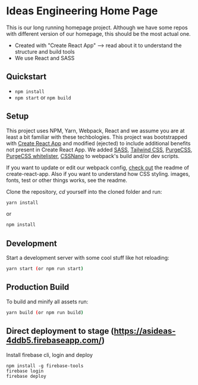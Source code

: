 # Ideas Engineering Home Page

This is our long running homepage project. Although we have some repos with different version of our homepage, this should be the most actual one.

* Created with "Create React App" --> read about it to understand the structure and build tools
* We use React and SASS

## Quickstart

* ``npm install``
* ``npm start`` or ``npm build``


## Setup

This project uses NPM, Yarn, Webpack, React and we assume you are at least a bit familiar with these techbologies. This project was bootstrapped with [Create React App](https://github.com/facebookincubator/create-react-app) and modified (ejected) to include additional benefits not present in Create React App. We added [SASS](https://medium.com/front-end-hacking/how-to-add-sass-or-scss-to-create-react-app-c303dae4b5bc), [Tailwind CSS](https://tailwindcss.com/), [PurgeCSS](https://github.com/FullHuman/purgecss), [PurgeCSS whitelister](https://github.com/qodesmith/purgecss-whitelister), [CSSNano](http://cssnano.co/) to webpack's build and/or dev scripts.

If you want to update or edit our webpack config, [check out](https://github.com/facebookincubator/create-react-app/blob/master/packages/react-scripts/template/README.md) the readme of create-react-app. Also if you want to understand how CSS styling. images, fonts, test or other things works, see the readme.

Clone the repository, _cd_ yourself into the cloned folder and run:

```bash
yarn install
```

or 

```bash
npm install
```

## Development

Start a development server with some cool stuff like hot reloading:

```bash
yarn start (or npm run start)
```

## Production Build

To build and minify all assets run:

```bash
yarn build (or npm run build)
```

## Direct deployment to stage (https://asideas-4ddb5.firebaseapp.com/)

Install firebase cli, login and deploy

```
npm install -g firebase-tools
firebase login
firebase deploy
```